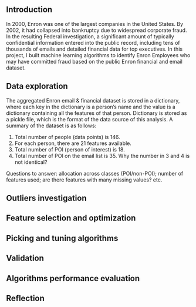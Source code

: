 ## Introduction
In 2000, Enron was one of the largest companies in the United States. By 2002,
it had collapsed into bankruptcy due to widespread corporate fraud. In the
resulting Federal investigation, a significant amount of typically confidential
 information entered into the public record, including tens of thousands of
 emails and detailed financial data for top executives.
 In this project, I built machine learning algorithms to identify Enron
 Employees who may have committed fraud based on the public Enron financial and
  email dataset.

## Data exploration
The aggregated Enron email & financial dataset is stored in a dictionary,
where each key in the dictionary is a person’s name and the value is a
dictionary containing all the features of that person. Dictionary is stored as
a pickle file, which is the format of the data source of this analysis. A
summary of the dataset is as follows:
1. Total number of people (data points) is 146.
2. For each person, there are 21 features available.
3. Total number of POI (person of interest) is 18.
4. Total number of POI on the email list is 35.
Why the number in 3 and 4 is not identical?

Questions to answer:
allocation across classes (POI/non-POI);
number of features used;
are there features with many missing values? etc.

## Outliers investigation

## Feature selection and optimization

## Picking and tuning algorithms

## Validation

## Algorithms performance evaluation

## Reflection
